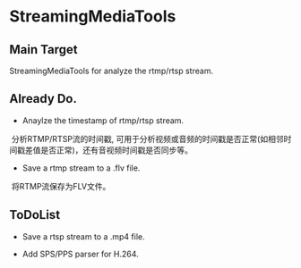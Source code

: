 # StreamingMediaTools

## Main Target 
StreamingMediaTools for analyze the rtmp/rtsp stream.

## Already Do.
- Anaylze the timestamp of rtmp/rtsp stream.

  分析RTMP/RTSP流的时间戳, 可用于分析视频或音频的时间戳是否正常(如相邻时间戳差值是否正常)，还有音视频时间戳是否同步等。
  
- Save a rtmp stream to a .flv file.

  将RTMP流保存为FLV文件。
  
## ToDoList
- Save a rtsp stream to a .mp4 file.

- Add SPS/PPS parser for H.264.

